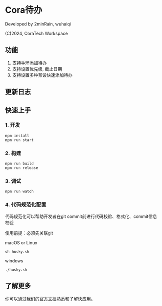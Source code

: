 # Cora待办
Developed by 2minRain, wuhaiqi 

(C)2024, CoraTech Workspace

## 功能
1. 支持手环添加待办
2. 支持设置优先级, 截止日期
3. 支持设置多种预设快速添加待办

## 更新日志

## 快速上手

### 1. 开发

```
npm install
npm run start
```

### 2. 构建

```
npm run build
npm run release
```

### 3. 调试

```
npm run watch
```
### 4. 代码规范化配置
代码规范化可以帮助开发者在git commit前进行代码校验、格式化、commit信息校验

使用前提：必须先关联git

macOS or Linux
```
sh husky.sh
```

windows
```
./husky.sh
```


## 了解更多

你可以通过我们的[官方文档](https://iot.mi.com/vela/quickapp)熟悉和了解快应用。
